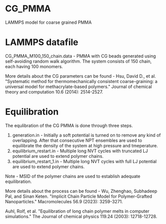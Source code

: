 # CG_PMMA
LAMMPS model for coarse grained PMMA

# LAMMPS datafile
CG_PMMA_M100_150_chain.data - PMMA with CG beads generated using self-avoiding random walk algorithm. The system consists of 150 chain, each having 100 monomers.

More details about the CG parameters can be found - 
Hsu, David D., et al. "Systematic method for thermomechanically consistent coarse-graining: a universal model for methacrylate-based polymers." Journal of chemical theory and computation 10.6 (2014): 2514-2527.

# Equilibration
The equlibration of the CG PMMA is done through three steps.
1. generation.in - Initially a soft potential is turned on to remove any kind of overlapping. After that consecutive NPT ensembles are used to equilibrate the density of the system at high pressure and tmeperature.
2. equilibrium_restart.in - Multiple long NVT cycles with truncated LJ potential are used to extend polymer chains.
3. equilibrium_restart_1.in -  Multiple long NVT cycles with full LJ potential are used to extend polymer chains.

Note - MSID of the polymer chains are used to establish adequate equilibration.

More details about the process can be found - 
Wu, Zhenghao, Subhadeep Pal, and Sinan Keten. "Implicit Chain Particle Model for Polymer-Grafted Nanoparticles." Macromolecules 56.9 (2023): 3259-3271.

Auhl, Rolf, et al. "Equilibration of long chain polymer melts in computer simulations." The Journal of chemical physics 119.24 (2003): 12718-12728.
